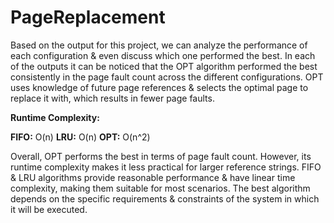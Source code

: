 # PageReplacement

Based on the output for this project, we can analyze the performance of each configuration & even discuss which one performed the best.
In each of the outputs it can be noticed that the OPT algorithm performed the best consistently in the page fault count across the different configurations. OPT uses knowledge of future page references & selects the optimal page to replace it with, which results in fewer page faults. 

**Runtime Complexity:**

**FIFO:** O(n)
**LRU:** O(n)
**OPT:** O(n^2)

Overall, OPT performs the best in terms of page fault count. However, its runtime complexity makes it less practical for larger reference strings. FIFO & LRU algorithms provide reasonable performance & have linear time complexity, making them suitable for most scenarios. The best algorithm depends on the specific requirements & constraints of the system in which it will be executed.
